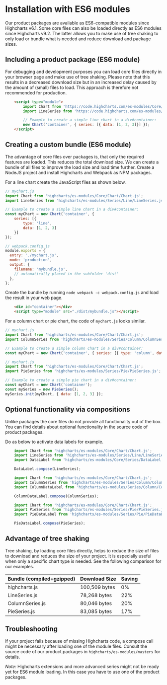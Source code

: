 Installation with ES6 modules
=============================

Our product packages are available as ES6-compatible modules since
Highcharts v6.1. Some core files can also be loaded directly as ES6 modules
since Highcharts v9.2. The latter allows you to make use of tree shaking to only
load or bundle what is needed and reduce download and package sizes.



Including a product package (ES6 module)
----------------------------------------

For debugging and development purposes you can load core files directly in your
browser page and make use of tree shaking. Please note that this results in a
decreased download size but in an increased delay caused by the amount of
(small) files to load. This approach is therefore not recommended for
production.

```html
    <script type="module">
        import Chart from 'https://code.highcharts.com/es-modules/Core/Chart/Chart.js';
        import LineSeries from 'https://code.highcharts.com/es-modules/Series/Line/LineSeries.js';

        // Example to create a simple line chart in a div#container:
        new Chart('container', { series: [{ data: [1, 2, 3]}] });
    </script>
```

Creating a custom bundle (ES6 module)
-------------------------------------

The advantage of core files over packages is, that only the required features
are loaded. This reduces the total download size. We can create a bundle of all
files to improve the load size and load time further. Create a NodeJS project
and install Highcharts and Webpack as NPM packages.

For a line chart create the JavaScript files as shown below.

```js
// mychart.js
import Chart from 'highcharts/es-modules/Core/Chart/Chart.js';
import LineSeries from 'highcharts/es-modules/Series/Line/LineSeries.js';

// Example to create a simple line chart in a div#container:
const myChart = new Chart('container', {
    series: [{
        type: 'line',
        data: [1, 2, 3]
    }]
});
```

```js
// webpack.config.js
module.exports = {
  entry: './mychart.js',
  mode: 'production',
  output: {
    filename: 'mybundle.js',
    // automatically placed in the subfolder 'dist'
  },
};
```

Create the bundle by running `node webpack -c webpack.config.js` and load the
result in your web page.

```html
    <div id="container"></div>
    <script type="module" src="./dist/mybundle.js"></script>
```

For a column chart or pie chart, the code of `mychart.js` looks similar.

```js
// mychart.js
import Chart from 'highcharts/es-modules/Core/Chart/Chart.js';
import ColumnSeries from 'highcharts/es-modules/Series/Column/ColumnSeries.js';

// Example to create a simple column chart in a div#container:
const myChart = new Chart('container', { series: [{ type: 'column', data: [1, 2, 3]}] });
```

```js
// mychart.js
import Chart from 'highcharts/es-modules/Core/Chart/Chart.js';
import PieSeries from 'highcharts/es-modules/Series/Pie/PieSeries.js';

// Example to create a simple pie chart in a div#container:
const myChart = new Chart('container');
const mySeries = new PieSeries();
mySeries.init(myChart, { data: [1, 2, 3] });
```



Optional functionality via compositions
---------------------------------------

Unlike packages the core files do not provide all functionality out of the box.
You can find details about optional functionality in the source code of product
packages.

Do as below to activate data labels for example.

```js
    import Chart from 'highcharts/es-modules/Core/Chart/Chart.js';
    import LineSeries from 'highcharts/es-modules/Series/Line/LineSeries.js';
    import DataLabel from 'highcharts/es-modules/Core/Series/DataLabel.js';

    DataLabel.compose(LineSeries);
```

```js
    import Chart from 'highcharts/es-modules/Core/Chart/Chart.js';
    import ColumnSeries from 'highcharts/es-modules/Series/Column/ColumnSeries.js';
    import ColumnDataLabel from 'highcharts/es-modules/Series/Column/ColumnDataLabel.js';

    ColumnDataLabel.compose(ColumnSeries);
```

```js
    import Chart from 'highcharts/es-modules/Core/Chart/Chart.js';
    import PieSeries from 'highcharts/es-modules/Series/Pie/PieSeries.js';
    import PieDataLabel from 'highcharts/es-modules/Series/Pie/PieDataLabel.js';

    PieDataLabel.compose(PieSeries);
```



Advantage of tree shaking
-------------------------

Tree shaking, by loading core files directly, helps to reduce the size of files
to download and reduces the size of your project. It is especially useful when
only a specific chart type is needed. See the following comparison for our
examples.

| Bundle (compiled+gzipped) | Download Size | Saving |
|---------------------------|---------------|--------|
| highcharts.js             | 100,509 bytes |     0% |
| LineSeries.js             |  78,268 bytes |    22% |
| ColumnSeries.js           |  80,046 bytes |    20% |
| PieSeries.js              |  83,085 bytes |    17% |



Troubleshooting
---------------

If your project fails because of missing Highcharts code, a compose call
might be necessary after loading one of the module files. Consult the source
code of our product packages in `highcharts/es-modules/masters` for details.

*Note:* Highcharts extensions and more advanced series might not be ready yet
for ES6 module loading. In this case you have to use one of the product
packages.
